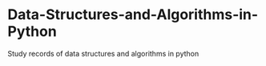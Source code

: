 # Data-Structures-and-Algorithms-in-Python
Study records of data structures and algorithms in python 
